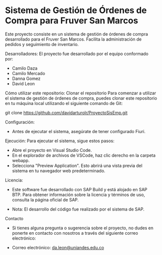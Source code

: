 # Sistema de Gestión de Órdenes de Compra para Fruver San Marcos
Este proyecto consiste en un sistema de gestión de órdenes de compra desarrollado para el Fruver San Marcos. Facilita la administración de pedidos y seguimiento de inventario.

Desarrolladores:
El proyecto fue desarrollado por el equipo conformado por:

- Camilo Daza
- Camilo Mercado
- Danna Gomez
- David Leon

Cómo utilizar este repositorio:
Clonar el repositorio
Para comenzar a utilizar el sistema de gestión de órdenes de compra, puedes clonar este repositorio en tu máquina local utilizando el siguiente comando de Git:

git clone https://github.com/davidarturolr/ProyectoSisEmp.git

Configuración:
- Antes de ejecutar el sistema, asegúrate de tener configurado Fiuri. 

Ejecución:
Para ejecutar el sistema, sigue estos pasos:

- Abre el proyecto en Visual Studio Code.
- En el explorador de archivos de VSCode, haz clic derecho en la carpeta webapp.
- Selecciona "Preview Application".
Esto abrirá una vista previa del sistema en tu navegador web predeterminado.

Licencia:
- Este software fue desarrollado con SAP Build y está alojado en SAP BTP. Para obtener información sobre la licencia y términos de uso, consulta la página oficial de SAP.

- Nota: El desarrollo del código fue realizado por el sistema de SAP.

Contacto
- Si tienes alguna pregunta o sugerencia sobre el proyecto, no dudes en ponerte en contacto con nosotros a través del siguiente correo electrónico:

- Correo electrónico: da.leon@uniandes.edu.co
